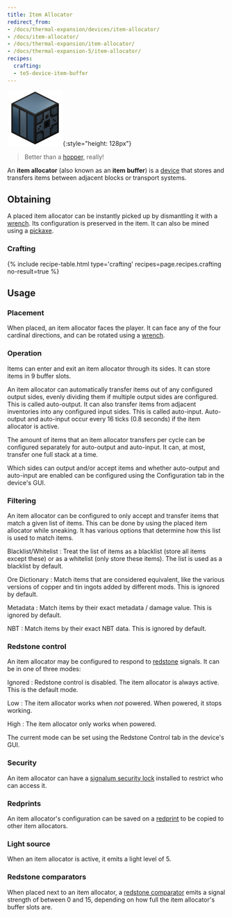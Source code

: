 ```yaml
---
title: Item Allocator
redirect_from:
- /docs/thermal-expansion/devices/item-allocator/
- /docs/item-allocator/
- /docs/thermal-expansion/item-allocator/
- /docs/thermal-expansion-5/item-allocator/
recipes:
  crafting:
  - te5-device-item-buffer
---
```


![Item allocator](/assets/images/thermal-expansion-5/item-allocator.png){:style="height: 128px"}

> Better than a [hopper](https://minecraft.gamepedia.com/Hopper), really!


An **item allocator** (also known as an **item buffer**) is a
[device](/docs/1.12/thermal-expansion-5/devices/) that stores and transfers items between adjacent blocks
or transport systems.


Obtaining
---------

A placed item allocator can be instantly picked up by dismantling it with a
[wrench](/docs/1.12/wrenches/). Its configuration is preserved in the item. It can
also be mined using a [pickaxe](https://minecraft.gamepedia.com/Pickaxe).

### Crafting
{% include recipe-table.html type='crafting' recipes=page.recipes.crafting no-result=true %}


Usage
-----

### Placement
When placed, an item allocator faces the player. It can face any of the four
cardinal directions, and can be rotated using a [wrench](/docs/1.12/wrenches/).

### Operation
Items can enter and exit an item allocator through its sides. It can store items
in 9 buffer slots.

An item allocator can automatically transfer items out of any configured output
sides, evenly dividing them if multiple output sides are configured. This is
called auto-output. It can also transfer items from adjacent inventories into
any configured input sides. This is called auto-input. Auto-output and
auto-input occur every 16 ticks (0.8 seconds) if the item allocator is active.

The amount of items that an item allocator transfers per cycle can be configured
separately for auto-output and auto-input. It can, at most, transfer one full
stack at a time.

Which sides can output and/or accept items and whether auto-output and
auto-input are enabled can be configured using the Configuration tab in the
device's GUI.

### Filtering
An item allocator can be configured to only accept and transfer items that match
a given list of items. This can be done by using the placed item allocator while
sneaking. It has various options that determine how this list is used to match
items.

Blacklist/Whitelist
: Treat the list of items as a blacklist (store all items except these) or as a
whitelist (only store these items). The list is used as a blacklist by default.

Ore Dictionary
: Match items that are considered equivalent, like the various versions of
copper and tin ingots added by different mods. This is ignored by default.

Metadata
: Match items by their exact metadata / damage value. This is ignored by
default.

NBT
: Match items by their exact NBT data. This is ignored by default.

### Redstone control
An item allocator may be configured to respond to
[redstone](https://minecraft.gamepedia.com/Redstone) signals. It can be in one
of three modes:

Ignored
: Redstone control is disabled. The item allocator is always active. This is the
default mode.

Low
: The item allocator works when *not* powered. When powered, it stops working.

High
: The item allocator only works when powered.

The current mode can be set using the Redstone Control tab in the device's GUI.

### Security
An item allocator can have a [signalum security
lock](/docs/1.12/thermal-foundation-2/signalum-security-lock/) installed to restrict who can access it.

### Redprints
An item allocator's configuration can be saved on a [redprint](/docs/1.12/thermal-foundation-2/redprint/)
to be copied to other item allocators.

### Light source
When an item allocator is active, it emits a light level of 5.

### Redstone comparators
When placed next to an item allocator, a [redstone
comparator](https://minecraft.gamepedia.com/Redstone_Comparator) emits a signal
strength of between 0 and 15, depending on how full the item allocator's buffer
slots are.
